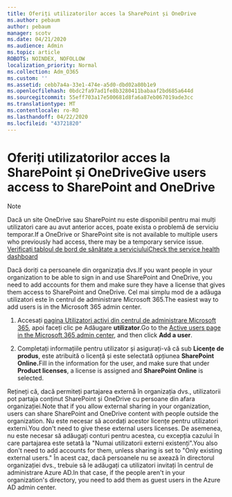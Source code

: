 ```yaml
---
title: Oferiți utilizatorilor acces la SharePoint și OneDrive
ms.author: pebaum
author: pebaum
manager: scotv
ms.date: 04/21/2020
ms.audience: Admin
ms.topic: article
ROBOTS: NOINDEX, NOFOLLOW
localization_priority: Normal
ms.collection: Adm_O365
ms.custom: ''
ms.assetid: cebb7a4a-33e1-474e-a5d0-dbd02a80b1e9
ms.openlocfilehash: 0bdc2fa97ad1fe8b3280411babaaf2bd685a644d
ms.sourcegitcommit: 55eff703a17e500681d8fa6a87eb067019ade3cc
ms.translationtype: MT
ms.contentlocale: ro-RO
ms.lasthandoff: 04/22/2020
ms.locfileid: "43721820"
---
```

# <a name="give-users-access-to-sharepoint-and-onedrive"></a><span data-ttu-id="a4a92-102">Oferiți utilizatorilor acces la SharePoint și OneDrive</span><span class="sxs-lookup"><span data-stu-id="a4a92-102">Give users access to SharePoint and OneDrive</span></span>

> [!NOTE]
> <span data-ttu-id="a4a92-103">Dacă un site OneDrive sau SharePoint nu este disponibil pentru mai mulți utilizatori care au avut anterior acces, poate exista o problemă de serviciu temporar.</span><span class="sxs-lookup"><span data-stu-id="a4a92-103">If a OneDrive or SharePoint site is not available to multiple users who previously had access, there may be a temporary service issue.</span></span> [<span data-ttu-id="a4a92-104">Verificați tabloul de bord de sănătate a serviciului</span><span class="sxs-lookup"><span data-stu-id="a4a92-104">Check the service health dashboard</span></span>](https://portal.office.com/adminportal/home#/servicehealth)
  
<span data-ttu-id="a4a92-105">Dacă doriți ca persoanele din organizația dvs.</span><span class="sxs-lookup"><span data-stu-id="a4a92-105">If you want people in your organization to be able to sign in and use SharePoint and OneDrive, you need to add accounts for them and make sure they have a license that gives them access to SharePoint and OneDrive.</span></span> <span data-ttu-id="a4a92-106">Cel mai simplu mod de a adăuga utilizatori este în centrul de administrare Microsoft 365.</span><span class="sxs-lookup"><span data-stu-id="a4a92-106">The easiest way to add users is in the Microsoft 365 admin center.</span></span>
  
1. <span data-ttu-id="a4a92-107">Accesați [pagina Utilizatori activi din centrul de administrare Microsoft 365](https://portal.office.com/adminportal/home#/users), apoi faceți clic pe Adăugare **utilizator**.</span><span class="sxs-lookup"><span data-stu-id="a4a92-107">Go to the [Active users page in the Microsoft 365 admin center](https://portal.office.com/adminportal/home#/users), and then click **Add a user**.</span></span>
    
2. <span data-ttu-id="a4a92-108">Completați informațiile pentru utilizator și asigurați-vă că sub **Licențe de produs**, este atribuită o licență și este selectată opțiunea **SharePoint Online.**</span><span class="sxs-lookup"><span data-stu-id="a4a92-108">Fill in the information for the user, and make sure that under **Product licenses**, a license is assigned and **SharePoint Online** is selected.</span></span> 
    
<span data-ttu-id="a4a92-109">Rețineți că, dacă permiteți partajarea externă în organizația dvs., utilizatorii pot partaja conținut SharePoint și OneDrive cu persoane din afara organizației.</span><span class="sxs-lookup"><span data-stu-id="a4a92-109">Note that if you allow external sharing in your organization, users can share SharePoint and OneDrive content with people outside the organization.</span></span> <span data-ttu-id="a4a92-110">Nu este necesar să acordați acestor licențe pentru utilizatori externi.</span><span class="sxs-lookup"><span data-stu-id="a4a92-110">You don't need to give these external users licenses.</span></span> <span data-ttu-id="a4a92-111">De asemenea, nu este necesar să adăugați conturi pentru acestea, cu excepția cazului în care partajarea este setată la "Numai utilizatorii externi existenți".</span><span class="sxs-lookup"><span data-stu-id="a4a92-111">You also don't need to add accounts for them, unless sharing is set to "Only existing external users."</span></span> <span data-ttu-id="a4a92-112">În acest caz, dacă persoanele nu se axează în directorul organizației dvs., trebuie să le adăugați ca utilizatori invitați în centrul de administrare Azure AD.</span><span class="sxs-lookup"><span data-stu-id="a4a92-112">In that case, if the people aren't in your organization's directory, you need to add them as guest users in the Azure AD admin center.</span></span>
  

